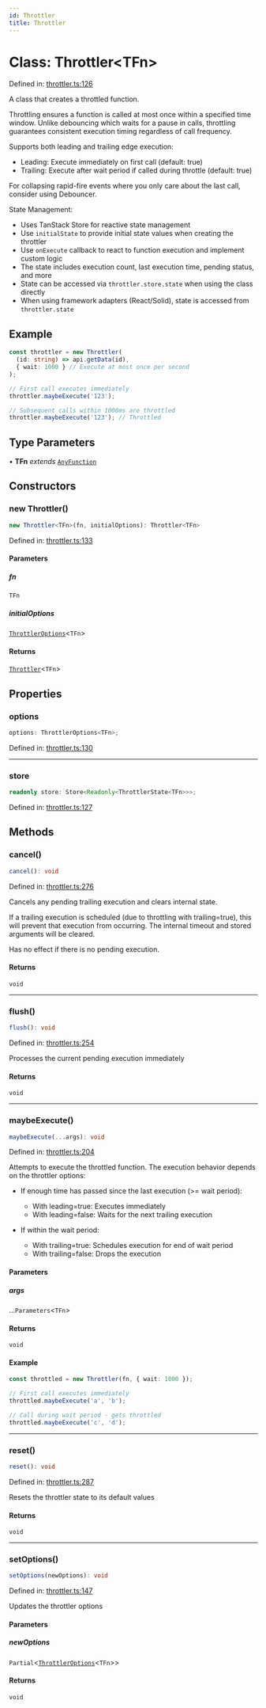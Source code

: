 ```yaml
---
id: Throttler
title: Throttler
---
```


<!-- DO NOT EDIT: this page is autogenerated from the type comments -->

# Class: Throttler\<TFn\>

Defined in: [throttler.ts:126](https://github.com/TanStack/pacer/blob/main/packages/pacer/src/throttler.ts#L126)

A class that creates a throttled function.

Throttling ensures a function is called at most once within a specified time window.
Unlike debouncing which waits for a pause in calls, throttling guarantees consistent
execution timing regardless of call frequency.

Supports both leading and trailing edge execution:
- Leading: Execute immediately on first call (default: true)
- Trailing: Execute after wait period if called during throttle (default: true)

For collapsing rapid-fire events where you only care about the last call, consider using Debouncer.

State Management:
- Uses TanStack Store for reactive state management
- Use `initialState` to provide initial state values when creating the throttler
- Use `onExecute` callback to react to function execution and implement custom logic
- The state includes execution count, last execution time, pending status, and more
- State can be accessed via `throttler.store.state` when using the class directly
- When using framework adapters (React/Solid), state is accessed from `throttler.state`

## Example

```ts
const throttler = new Throttler(
  (id: string) => api.getData(id),
  { wait: 1000 } // Execute at most once per second
);

// First call executes immediately
throttler.maybeExecute('123');

// Subsequent calls within 1000ms are throttled
throttler.maybeExecute('123'); // Throttled
```

## Type Parameters

• **TFn** *extends* [`AnyFunction`](../../type-aliases/anyfunction.md)

## Constructors

### new Throttler()

```ts
new Throttler<TFn>(fn, initialOptions): Throttler<TFn>
```

Defined in: [throttler.ts:133](https://github.com/TanStack/pacer/blob/main/packages/pacer/src/throttler.ts#L133)

#### Parameters

##### fn

`TFn`

##### initialOptions

[`ThrottlerOptions`](../../interfaces/throttleroptions.md)\<`TFn`\>

#### Returns

[`Throttler`](../throttler.md)\<`TFn`\>

## Properties

### options

```ts
options: ThrottlerOptions<TFn>;
```

Defined in: [throttler.ts:130](https://github.com/TanStack/pacer/blob/main/packages/pacer/src/throttler.ts#L130)

***

### store

```ts
readonly store: Store<Readonly<ThrottlerState<TFn>>>;
```

Defined in: [throttler.ts:127](https://github.com/TanStack/pacer/blob/main/packages/pacer/src/throttler.ts#L127)

## Methods

### cancel()

```ts
cancel(): void
```

Defined in: [throttler.ts:276](https://github.com/TanStack/pacer/blob/main/packages/pacer/src/throttler.ts#L276)

Cancels any pending trailing execution and clears internal state.

If a trailing execution is scheduled (due to throttling with trailing=true),
this will prevent that execution from occurring. The internal timeout and
stored arguments will be cleared.

Has no effect if there is no pending execution.

#### Returns

`void`

***

### flush()

```ts
flush(): void
```

Defined in: [throttler.ts:254](https://github.com/TanStack/pacer/blob/main/packages/pacer/src/throttler.ts#L254)

Processes the current pending execution immediately

#### Returns

`void`

***

### maybeExecute()

```ts
maybeExecute(...args): void
```

Defined in: [throttler.ts:204](https://github.com/TanStack/pacer/blob/main/packages/pacer/src/throttler.ts#L204)

Attempts to execute the throttled function. The execution behavior depends on the throttler options:

- If enough time has passed since the last execution (>= wait period):
  - With leading=true: Executes immediately
  - With leading=false: Waits for the next trailing execution

- If within the wait period:
  - With trailing=true: Schedules execution for end of wait period
  - With trailing=false: Drops the execution

#### Parameters

##### args

...`Parameters`\<`TFn`\>

#### Returns

`void`

#### Example

```ts
const throttled = new Throttler(fn, { wait: 1000 });

// First call executes immediately
throttled.maybeExecute('a', 'b');

// Call during wait period - gets throttled
throttled.maybeExecute('c', 'd');
```

***

### reset()

```ts
reset(): void
```

Defined in: [throttler.ts:287](https://github.com/TanStack/pacer/blob/main/packages/pacer/src/throttler.ts#L287)

Resets the throttler state to its default values

#### Returns

`void`

***

### setOptions()

```ts
setOptions(newOptions): void
```

Defined in: [throttler.ts:147](https://github.com/TanStack/pacer/blob/main/packages/pacer/src/throttler.ts#L147)

Updates the throttler options

#### Parameters

##### newOptions

`Partial`\<[`ThrottlerOptions`](../../interfaces/throttleroptions.md)\<`TFn`\>\>

#### Returns

`void`
